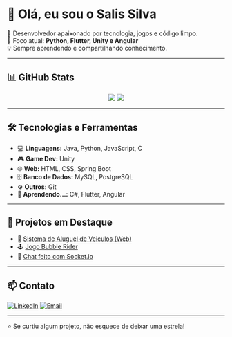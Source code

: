 # 👋 Olá, eu sou o Salis Silva  

🚀 Desenvolvedor apaixonado por tecnologia, jogos e código limpo.  
🎯 Foco atual: **Python, Flutter, Unity e Angular**  
💡 Sempre aprendendo e compartilhando conhecimento.  

---

## 📊 GitHub Stats
<p align="center">
  <img src="https://github-readme-stats.vercel.app/api?username=salissilva337&show_icons=true&theme=tokyonight&card_width=500"/> 
  <img src="https://github-readme-stats.vercel.app/api/top-langs/?username=salissilva337&layout=compact&theme=tokyonight&card_width=500"/> 
</p>

---

## 🛠️ Tecnologias e Ferramentas
- 💻 **Linguagens:** Java, Python, JavaScript, C  
- 🎮 **Game Dev:** Unity 
- 🌐 **Web:** HTML, CSS, Spring Boot  
- 🗄 **Banco de Dados:** MySQL, PostgreSQL  
- ⚙️ **Outros:** Git  
- 💭 **Aprendendo...:** C#, Flutter, Angular
---

## 📂 Projetos em Destaque
- 🚗 [Sistema de Aluguel de Veiculos (Web)](https://github.com/SalisSilva337/Aluguel_Carros_CESMAC)  
- 🕹️ [Jogo Bubble Rider](https://svnl1nx.itch.io/bubble-rider)  
- 💬 [Chat feito com Socket.io](https://github.com/SalisSilva337/Socket.io-Chat)  

---

## 📫 Contato
[![LinkedIn](https://img.shields.io/badge/LinkedIn-blue?logo=linkedin&logoColor=white)](https://www.linkedin.com/in/salis-silva-845122308/)  [![Email](https://img.shields.io/badge/Email-D14836?logo=gmail&logoColor=white)](mailto:salissilvadev@gmail.com)  

---

⭐ Se curtiu algum projeto, não esquece de deixar uma estrela!  



  
<!---
SalisSilva337/SalisSilva337 is a ✨ special ✨ repository because its `README.md` (this file) appears on your GitHub profile.
You can click the Preview link to take a look at your changes.
--->
